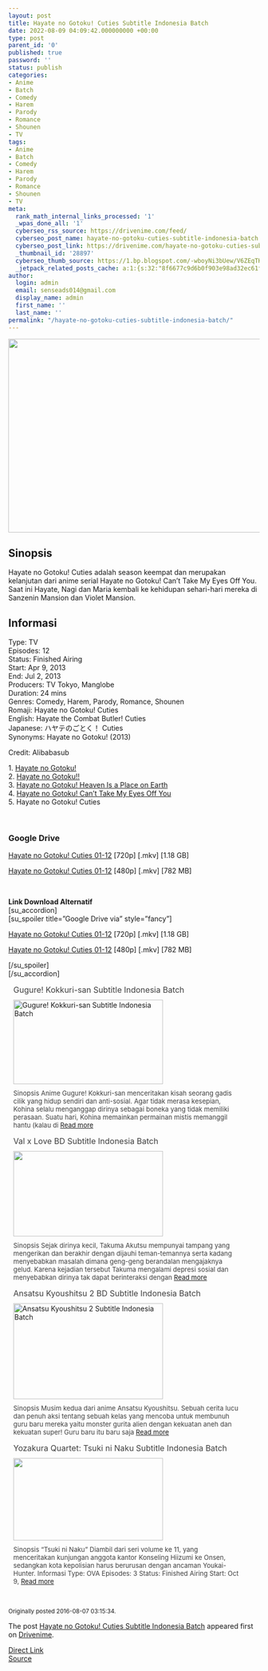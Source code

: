 ```yaml
---
layout: post
title: Hayate no Gotoku! Cuties Subtitle Indonesia Batch
date: 2022-08-09 04:09:42.000000000 +00:00
type: post
parent_id: '0'
published: true
password: ''
status: publish
categories:
- Anime
- Batch
- Comedy
- Harem
- Parody
- Romance
- Shounen
- TV
tags:
- Anime
- Batch
- Comedy
- Harem
- Parody
- Romance
- Shounen
- TV
meta:
  rank_math_internal_links_processed: '1'
  _wpas_done_all: '1'
  cyberseo_rss_source: https://drivenime.com/feed/
  cyberseo_post_name: hayate-no-gotoku-cuties-subtitle-indonesia-batch
  cyberseo_post_link: https://drivenime.com/hayate-no-gotoku-cuties-subtitle-indonesia-batch/
  _thumbnail_id: '28897'
  cyberseo_thumb_source: https://1.bp.blogspot.com/-wboyNi3bUew/V6ZEqTH0TcI/AAAAAAAAAGY/n_82T66PZHIK69jLvnmSZfjDfY907YQWwCLcB/s1600/Hayate%2Bno%2BGotoku%2521%2BCuties%2BSubtitle%2BIndonesia%2BBatch.jpg
  _jetpack_related_posts_cache: a:1:{s:32:"8f6677c9d6b0f903e98ad32ec61f8deb";a:2:{s:7:"expires";i:1663177241;s:7:"payload";a:3:{i:0;a:1:{s:2:"id";i:28874;}i:1;a:1:{s:2:"id";i:28876;}i:2;a:1:{s:2:"id";i:28878;}}}}
author:
  login: admin
  email: senseads014@gmail.com
  display_name: admin
  first_name: ''
  last_name: ''
permalink: "/hayate-no-gotoku-cuties-subtitle-indonesia-batch/"
---
```

<div class="separator" style="clear: both; text-align: center;"><img class="alignnone" src="{{ site.baseurl }}/assets/2022/08/Hayate%2Bno%2BGotoku%2521%2BCuties%2BSubtitle%2BIndonesia%2BBatch.jpg" width="720" height="388" border="0" /></div>
<h2>Sinopsis</h2>
<p>Hayate no Gotoku! Cuties adalah season keempat dan merupakan kelanjutan dari anime serial Hayate no Gotoku! Can’t Take My Eyes Off You.<br />
Saat ini Hayate, Nagi dan Maria kembali ke kehidupan sehari-hari mereka di Sanzenin Mansion dan Violet Mansion.</p>
<h2>Informasi</h2>
<p>Type: TV<br />
Episodes: 12<br />
Status: Finished Airing<br />
Start: Apr 9, 2013<br />
End: Jul 2, 2013<br />
Producers: TV Tokyo, Manglobe<br />
Duration: 24 mins<br />
Genres: Comedy, Harem, Parody, Romance, Shounen<br />
Romaji: Hayate no Gotoku! Cuties<br />
English: Hayate the Combat Butler! Cuties<br />
Japanese: ハヤテのごとく！ Cuties<br />
Synonyms: Hayate no Gotoku! (2013)</p>
<p>Credit: Alibabasub</p>
<p>1. <a href="http://drivenime.com/hayate-no-gotoku-subtitle-indonesia-batch/">Hayate no Gotoku!</a><br />
2. <a href="http://drivenime.com/hayate-no-gotoku-bd-subtitle-indonesia-batch/">Hayate no Gotoku!!</a><br />
3. <a href="http://drivenime.com/hayate-no-gotoku-heaven-place-earth-subtitle-indonesia/">Hayate no Gotoku! Heaven Is a Place on Earth</a><br />
4. <a href="http://drivenime.com/hayate-no-gotoku-cant-take-eyes-off-subtitle-indonesia-batch/">Hayate no Gotoku! Can’t Take My Eyes Off You</a><br />
5. Hayate no Gotoku! Cuties</p>
<p>&nbsp;</p>
<h3>Google Drive</h3>
<p><a href="https://drive.google.com/open?id=0B3tiTbadc-Hgam9HaFNKZ3BLN3c" class="broken_link">Hayate no Gotoku! Cuties 01-12</a> [720p] [.mkv] [1.18 GB]</p>
<p><a href="https://drive.google.com/open?id=0B3tiTbadc-HgVXN4bFFaaVJkclU" class="broken_link">Hayate no Gotoku! Cuties 01-12</a> [480p] [.mkv] [782 MB]</p>
<p>&nbsp;</p>
<p><strong>Link Download Alternatif</strong><br />
[su_accordion]<br />
[su_spoiler title=&#8221;Google Drive via&#8221; style=&#8221;fancy&#8221;]</p>
<p><a href="http://topddl.net/file/drivenime-hanogot-cuties-720p.rar" class="broken_link">Hayate no Gotoku! Cuties 01-12</a> [720p] [.mkv] [1.18 GB]</p>
<p><a href="http://topddl.net/file/drivenime-hanogot-cuties-480p.rar" class="broken_link">Hayate no Gotoku! Cuties 01-12</a> [480p] [.mkv] [782 MB]</p>
<p>[/su_spoiler]<br />
[/su_accordion]</p>
<div class="related-post grid">
<div class="post-list ">
<div class="item"> <a class="title post_title" href="https://drivenime.com/gugure-kokkuri-san-subtitle-indonesia-batch-1/"> Gugure! Kokkuri-san Subtitle Indonesia Batch </a>
<div class="thumb post_thumb"> <a href="https://drivenime.com/gugure-kokkuri-san-subtitle-indonesia-batch-1/"> <img width="300" height="169" src="{{ site.baseurl }}/assets/2022/08/Gugure-Kokkuri-san-Subtitle-Indonesia-Batch-300x169.jpg" class="attachment-medium size-medium wp-post-image" alt="Gugure! Kokkuri-san Subtitle Indonesia Batch" srcset="https://drivenime.com/wp-content/uploads/2016/07/Gugure-Kokkuri-san-Subtitle-Indonesia-Batch-300x169.jpg 300w, https://drivenime.com/wp-content/uploads/2016/07/Gugure-Kokkuri-san-Subtitle-Indonesia-Batch.jpg 640w" sizes="(max-width: 300px) 100vw, 300px" /> </a> </div>
<p class="excerpt post_excerpt"> Sinopsis Anime Gugure! Kokkuri-san menceritakan kisah seorang gadis cilik yang hidup sendiri dan anti-sosial. Agar tidak merasa kesepian, Kohina selalu menganggap dirinya sebagai boneka yang tidak memiliki perasaan. Suatu hari, Kohina memainkan permainan mistis memanggil hantu (kalau di <a class="read-more" href="https://drivenime.com/gugure-kokkuri-san-subtitle-indonesia-batch-1/"> Read more</a> </p>
</p></div>
<div class="item"> <a class="title post_title" href="https://drivenime.com/val-x-love-bd-subtitle-indonesia-batch-1/"> Val x Love BD Subtitle Indonesia Batch </a>
<div class="thumb post_thumb"> <a href="https://drivenime.com/val-x-love-bd-subtitle-indonesia-batch-1/"> <img width="300" height="171" src="{{ site.baseurl }}/assets/2022/08/Val-x-Love-BD-Subtitle-Indonesia-Batch-300x171.jpg" class="attachment-medium size-medium wp-post-image" alt="" srcset="https://drivenime.com/wp-content/uploads/2020/06/Val-x-Love-BD-Subtitle-Indonesia-Batch-300x171.jpg 300w, https://drivenime.com/wp-content/uploads/2020/06/Val-x-Love-BD-Subtitle-Indonesia-Batch-768x437.jpg 768w, https://drivenime.com/wp-content/uploads/2020/06/Val-x-Love-BD-Subtitle-Indonesia-Batch-1024x583.jpg 1024w, https://drivenime.com/wp-content/uploads/2020/06/Val-x-Love-BD-Subtitle-Indonesia-Batch-150x85.jpg 150w, https://drivenime.com/wp-content/uploads/2020/06/Val-x-Love-BD-Subtitle-Indonesia-Batch.jpg 1200w" sizes="(max-width: 300px) 100vw, 300px" /> </a> </div>
<p class="excerpt post_excerpt"> Sinopsis Sejak dirinya kecil, Takuma Akutsu mempunyai tampang yang mengerikan dan berakhir dengan dijauhi teman-temannya serta kadang menyebabkan masalah dimana geng-geng berandalan mengajaknya gelud. Karena kejadian tersebut Takuma mengalami depresi sosial dan menyebabkan dirinya tak dapat berinteraksi dengan <a class="read-more" href="https://drivenime.com/val-x-love-bd-subtitle-indonesia-batch-1/"> Read more</a> </p>
</p></div>
<div class="item"> <a class="title post_title" href="https://drivenime.com/ansatsu-kyoushitsu-2-subtitle-indonesia-batch/"> Ansatsu Kyoushitsu 2 BD Subtitle Indonesia Batch </a>
<div class="thumb post_thumb"> <a href="https://drivenime.com/ansatsu-kyoushitsu-2-subtitle-indonesia-batch/"> <img width="300" height="192" src="{{ site.baseurl }}/assets/2022/08/Ansatsu-Kyoushitsu-2-Subtitle-Indonesia-Batch-300x192.jpg" class="attachment-medium size-medium wp-post-image" alt="Ansatsu Kyoushitsu 2 Subtitle Indonesia Batch" srcset="https://drivenime.com/wp-content/uploads/2016/07/Ansatsu-Kyoushitsu-2-Subtitle-Indonesia-Batch-300x192.jpg 300w, https://drivenime.com/wp-content/uploads/2016/07/Ansatsu-Kyoushitsu-2-Subtitle-Indonesia-Batch.jpg 640w" sizes="(max-width: 300px) 100vw, 300px" /> </a> </div>
<p class="excerpt post_excerpt"> Sinopsis Musim kedua dari anime Ansatsu Kyoushitsu. Sebuah cerita lucu dan penuh aksi tentang sebuah kelas yang mencoba untuk membunuh guru baru mereka yaitu monster gurita alien dengan kekuatan aneh dan kekuatan super! Guru baru itu baru saja <a class="read-more" href="https://drivenime.com/ansatsu-kyoushitsu-2-subtitle-indonesia-batch/"> Read more</a> </p>
</p></div>
<div class="item"> <a class="title post_title" href="https://drivenime.com/yozakura-quartet-tsuki-ni-naku-subtitle-indonesia-batch-1/"> Yozakura Quartet: Tsuki ni Naku Subtitle Indonesia Batch </a>
<div class="thumb post_thumb"> <a href="https://drivenime.com/yozakura-quartet-tsuki-ni-naku-subtitle-indonesia-batch-1/"> <img width="300" height="165" src="{{ site.baseurl }}/assets/2022/08/Yozakura-Quartet-Tsuki-ni-Naku-Subtitle-Indonesia-Batch-300x165.jpg" class="attachment-medium size-medium wp-post-image" alt="" srcset="https://drivenime.com/wp-content/uploads/2019/12/Yozakura-Quartet-Tsuki-ni-Naku-Subtitle-Indonesia-Batch-300x165.jpg 300w, https://drivenime.com/wp-content/uploads/2019/12/Yozakura-Quartet-Tsuki-ni-Naku-Subtitle-Indonesia-Batch-768x424.jpg 768w, https://drivenime.com/wp-content/uploads/2019/12/Yozakura-Quartet-Tsuki-ni-Naku-Subtitle-Indonesia-Batch-150x83.jpg 150w, https://drivenime.com/wp-content/uploads/2019/12/Yozakura-Quartet-Tsuki-ni-Naku-Subtitle-Indonesia-Batch.jpg 981w" sizes="(max-width: 300px) 100vw, 300px" /> </a> </div>
<p class="excerpt post_excerpt"> Sinopsis “Tsuki ni Naku” Diambil dari seri volume ke 11, yang menceritakan kunjungan anggota kantor Konseling Hiizumi ke Onsen, sedangkan kota kepolisian harus berurusan dengan ancaman Youkai-Hunter. Informasi Type: OVA Episodes: 3 Status: Finished Airing Start: Oct 9, <a class="read-more" href="https://drivenime.com/yozakura-quartet-tsuki-ni-naku-subtitle-indonesia-batch-1/"> Read more</a> </p>
</p></div>
</p></div>
<p> <script> </script><br />
<style> .related-post{} .related-post .post-list{ text-align:left; } .related-post .post-list .item{ margin:10px; padding:0px; } .related-post .headline{ font-size:18px !important; color:#999999 !important; } .related-post .post-list .item .post_title{ font-size:16px; color:#3f3f3f; margin:10px 0px; padding:0px; display: block; text-decoration: none; } .related-post .post-list .item .post_thumb{ max-height:220px; margin:10px 0px; padding:0px; display: block; } .related-post .post-list .item .post_excerpt{ font-size:13px; color:#3f3f3f; margin:10px 0px; padding:0px; display: block; text-decoration: none; } @media only screen and (min-width: 1024px ){ .related-post .post-list .item{ width: 45%; } } @media only screen and ( min-width: 768px ) and ( max-width: 1023px ) { .related-post .post-list .item{ width: 90%; } } @media only screen and ( min-width: 0px ) and ( max-width: 767px ){ .related-post .post-list .item{ width: 90%; } } </style>
</p></div>
<p id="rop"><small>Originally posted 2016-08-07 03:15:34. </small></p>
<p>The post <a rel="nofollow" href="https://drivenime.com/hayate-no-gotoku-cuties-subtitle-indonesia-batch/">Hayate no Gotoku! Cuties Subtitle Indonesia Batch</a> appeared first on <a rel="nofollow" href="https://drivenime.com">Drivenime</a>.</p>
<link rel="stylesheet" href="https://cdnjs.cloudflare.com/ajax/libs/font-awesome/4.7.0/css/font-awesome.min.css" />
<div class="divbtn"> <a href="https://handymansurrender.com/fihup8buzv?key=94550f7ce39444073321dde3b8782f97" class="btn"><i class="fa fa-download"></i> Direct Link</a> <br /><a href="https://drivenime.com/hayate-no-gotoku-cuties-subtitle-indonesia-batch/">Source</a> </div>
